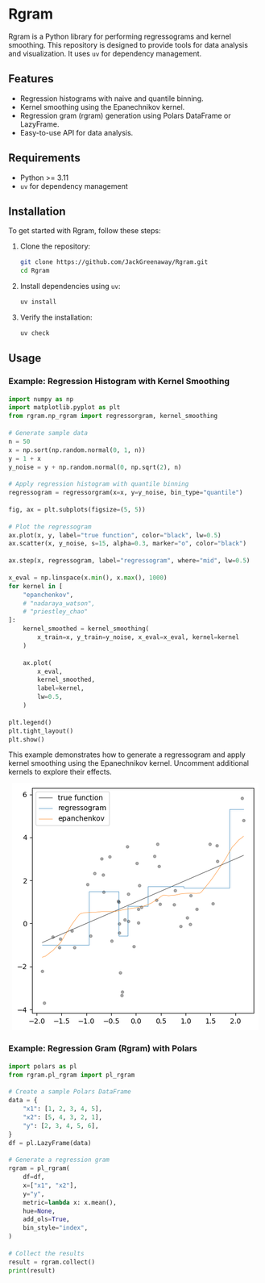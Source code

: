 # Rgram

Rgram is a Python library for performing regressograms and kernel smoothing. This repository is designed to provide tools for data analysis and visualization. It uses `uv` for dependency management.

## Features

- Regression histograms with naive and quantile binning.
- Kernel smoothing using the Epanechnikov kernel.
- Regression gram (rgram) generation using Polars DataFrame or LazyFrame.
- Easy-to-use API for data analysis.

## Requirements

- Python >= 3.11
- `uv` for dependency management

## Installation

To get started with Rgram, follow these steps:

1. Clone the repository:
   ```bash
   git clone https://github.com/JackGreenaway/Rgram.git
   cd Rgram
   ```

2. Install dependencies using `uv`:
   ```bash
   uv install
   ```

3. Verify the installation:
   ```bash
   uv check
   ```

## Usage

### Example: Regression Histogram with Kernel Smoothing

```python
import numpy as np
import matplotlib.pyplot as plt
from rgram.np_rgram import regressorgram, kernel_smoothing

# Generate sample data
n = 50
x = np.sort(np.random.normal(0, 1, n))
y = 1 + x
y_noise = y + np.random.normal(0, np.sqrt(2), n)

# Apply regression histogram with quantile binning
regressogram = regressorgram(x=x, y=y_noise, bin_type="quantile")

fig, ax = plt.subplots(figsize=(5, 5))

# Plot the regressogram
ax.plot(x, y, label="true function", color="black", lw=0.5)
ax.scatter(x, y_noise, s=15, alpha=0.3, marker="o", color="black")

ax.step(x, regressogram, label="regressogram", where="mid", lw=0.5)

x_eval = np.linspace(x.min(), x.max(), 1000)
for kernel in [
    "epanchenkov",
    # "nadaraya_watson",
    # "priestley_chao"
]:
    kernel_smoothed = kernel_smoothing(
        x_train=x, y_train=y_noise, x_eval=x_eval, kernel=kernel
    )

    ax.plot(
        x_eval,
        kernel_smoothed,
        label=kernel,
        lw=0.5,
    )

plt.legend()
plt.tight_layout()
plt.show()
```

This example demonstrates how to generate a regressogram and apply kernel smoothing using the Epanechnikov kernel. Uncomment additional kernels to explore their effects.

<p align="center">
  <img src="example.png" />
</p>

### Example: Regression Gram (Rgram) with Polars

```python
import polars as pl
from rgram.pl_rgram import pl_rgram

# Create a sample Polars DataFrame
data = {
    "x1": [1, 2, 3, 4, 5],
    "x2": [5, 4, 3, 2, 1],
    "y": [2, 3, 4, 5, 6],
}
df = pl.LazyFrame(data)

# Generate a regression gram
rgram = pl_rgram(
    df=df,
    x=["x1", "x2"],
    y="y",
    metric=lambda x: x.mean(),
    hue=None,
    add_ols=True,
    bin_style="index",
)

# Collect the results
result = rgram.collect()
print(result)
```

